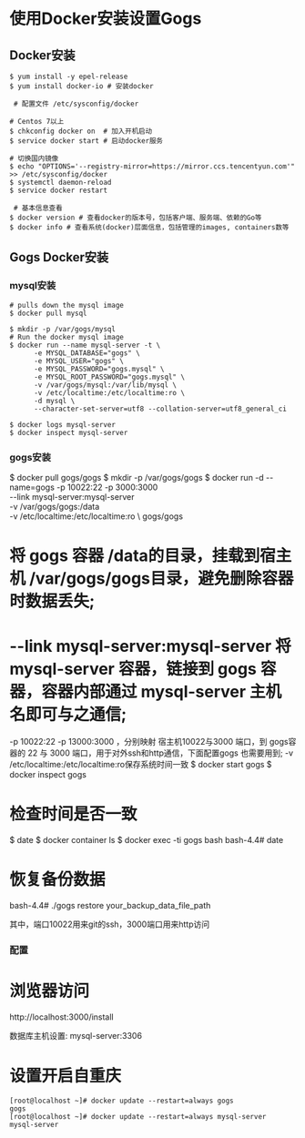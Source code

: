 # 使用Docker安装设置Gogs

## Docker安装

```
$ yum install -y epel-release
$ yum install docker-io # 安装docker
 
 # 配置文件 /etc/sysconfig/docker
 
# Centos 7以上
$ chkconfig docker on  # 加入开机启动
$ service docker start # 启动docker服务
 
# 切换国内镜像
$ echo "OPTIONS='--registry-mirror=https://mirror.ccs.tencentyun.com'" >> /etc/sysconfig/docker
$ systemctl daemon-reload
$ service docker restart

 # 基本信息查看
$ docker version # 查看docker的版本号，包括客户端、服务端、依赖的Go等
$ docker info # 查看系统(docker)层面信息，包括管理的images, containers数等
```

## Gogs Docker安装

### mysql安装
```
# pulls down the mysql image 
$ docker pull mysql

$ mkdir -p /var/gogs/mysql
# Run the docker mysql image 
$ docker run --name mysql-server -t \ 
      -e MYSQL_DATABASE="gogs" \ 
      -e MYSQL_USER="gogs" \ 
      -e MYSQL_PASSWORD="gogs.mysql" \ 
      -e MYSQL_ROOT_PASSWORD="gogs.mysql" \ 
      -v /var/gogs/mysql:/var/lib/mysql \ 
      -v /etc/localtime:/etc/localtime:ro \ 
      -d mysql \
      --character-set-server=utf8 --collation-server=utf8_general_ci

$ docker logs mysql-server
$ docker inspect mysql-server
```

### gogs安装
$ docker pull gogs/gogs
$ mkdir -p /var/gogs/gogs
$ docker run -d --name=gogs -p 10022:22 -p 3000:3000 \
    --link mysql-server:mysql-server \
    -v /var/gogs/gogs:/data  \
    -v /etc/localtime:/etc/localtime:ro \ 
    gogs/gogs

>>>
# 将 gogs 容器 /data的目录，挂载到宿主机 /var/gogs/gogs目录，避免删除容器时数据丢失; 
# --link mysql-server:mysql-server  将 mysql-server 容器，链接到 gogs 容器，容器内部通过 mysql-server 主机名即可与之通信;
 -p 10022:22 -p 13000:3000 ，分别映射 宿主机10022与3000 端口，到 gogs容器的 22 与 3000 端口，用于对外ssh和http通信，下面配置gogs 也需要用到; 
 -v /etc/localtime:/etc/localtime:ro保存系统时间一致
$ docker start gogs
$ docker inspect gogs

# 检查时间是否一致
$ date
$ docker container  ls
$ docker exec -ti gogs bash
bash-4.4# date
# 恢复备份数据
bash-4.4# ./gogs restore your_backup_data_file_path


其中，端口10022用来git的ssh，3000端口用来http访问

### 配置
# 浏览器访问
>>>
http://localhost:3000/install 

数据库主机设置:
mysql-server:3306

# 设置开启自重庆
```
[root@localhost ~]# docker update --restart=always gogs
gogs
[root@localhost ~]# docker update --restart=always mysql-server
mysql-server
```
